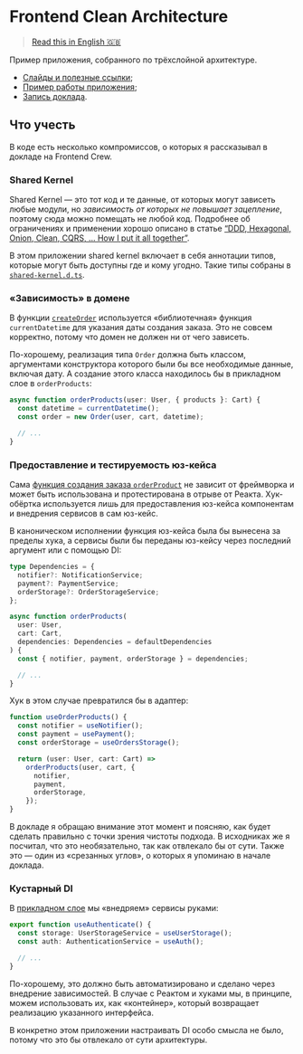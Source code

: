 # Frontend Clean Architecture

> [Read this in English 🇬🇧](https://github.com/bespoyasov/frontend-clean-architecture/blob/master/docs/en.md)

Пример приложения, собранного по трёхслойной архитектуре.

- [Слайды и полезные ссылки](https://bespoyasov.ru/talks/podlodka-conf-clean-architecture/);
- [Пример работы приложения](https://bespoyasov.ru/showcase/frontend-clean-architecture/);
- [Запись доклада](https://youtu.be/h4WQRqNjmX0).

## Что учесть

В коде есть несколько компромиссов, о которых я рассказывал в докладе на Frontend Crew.

### Shared Kernel

Shared Kernel — это тот код и те данные, от которых могут зависеть любые модули, но _зависимость от которых не повышает зацепление_, поэтому сюда можно помещать не любой код. Подробнее об ограничениях и применении хорошо описано в статье [“DDD, Hexagonal, Onion, Clean, CQRS, … How I put it all together”](https://herbertograca.com/2017/11/16/explicit-architecture-01-ddd-hexagonal-onion-clean-cqrs-how-i-put-it-all-together/).

В этом приложении shared kernel включает в себя аннотации типов, которые могут быть доступны где и кому угодно. Такие типы собраны в [`shared-kernel.d.ts`](https://github.com/bespoyasov/frontend-clean-architecture/blob/master/src/shared-kernel.d.ts).

### «Зависимость» в домене

В функции [`createOrder`](https://github.com/bespoyasov/frontend-clean-architecture/blob/master/src/domain/order.ts#L15) используется «библиотечная» функция `currentDatetime` для указания даты создания заказа. Это не совсем корректно, потому что домен не должен ни от чего зависеть.

По-хорошему, реализация типа `Order` должна быть классом, аргументами конструктора которого были бы все необходимые данные, включая дату. А создание этого класса находилось бы в прикладном слое в `orderProducts`:

```ts
async function orderProducts(user: User, { products }: Cart) {
  const datetime = currentDatetime();
  const order = new Order(user, cart, datetime);

  // ...
}
```

### Предоставление и тестируемость юз-кейса

Сама [функция создания заказа `orderProduct`](https://github.com/bespoyasov/frontend-clean-architecture/blob/master/src/application/orderProducts.ts#L24) не зависит от фреймворка и может быть использована и протестирована в отрыве от Реакта. Хук-обёртка используется лишь для предоставления юз-кейса компонентам и внедрения сервисов в сам юз-кейс.

В каноническом исполнении функция юз-кейса была бы вынесена за пределы хука, а сервисы были бы переданы юз-кейсу через последний аргумент или с помощью DI:

```ts
type Dependencies = {
  notifier?: NotificationService;
  payment?: PaymentService;
  orderStorage?: OrderStorageService;
};

async function orderProducts(
  user: User,
  cart: Cart,
  dependencies: Dependencies = defaultDependencies
) {
  const { notifier, payment, orderStorage } = dependencies;

  // ...
}
```

Хук в этом случае превратился бы в адаптер:

```ts
function useOrderProducts() {
  const notifier = useNotifier();
  const payment = usePayment();
  const orderStorage = useOrdersStorage();

  return (user: User, cart: Cart) =>
    orderProducts(user, cart, {
      notifier,
      payment,
      orderStorage,
    });
}
```

В докладе я обращаю внимание этот момент и поясняю, как будет сделать правильно с точки зрения чистоты подхода. В исходниках же я посчитал, что это необязательно, так как отвлекало бы от сути. Также это — один из «срезанных углов», о которых я упоминаю в начале доклада.

### Кустарный DI

В [прикладном слое](https://github.com/bespoyasov/frontend-clean-architecture/blob/master/src/application/orderProducts.ts) мы «внедряем» сервисы руками:

```ts
export function useAuthenticate() {
  const storage: UserStorageService = useUserStorage();
  const auth: AuthenticationService = useAuth();

  // ...
}
```

По-хорошему, это должно быть автоматизировано и сделано через внедрение зависимостей. В случае с Реактом и хуками мы, в принципе, можем использовать их, как «контейнер», который возвращает реализацию указанного интерфейса.

В конкретно этом приложении настраивать DI особо смысла не было, потому что это бы отвлекало от сути архитектуры.
